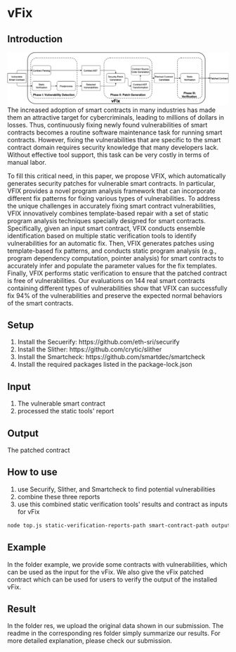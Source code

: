 # vFix

## Introduction
![Architecture of ContractPatch](architecture.png)
The increased adoption of smart contracts in many
industries has made them an attractive target for cybercriminals,
leading to millions of dollars in losses. Thus, continuously fixing
newly found vulnerabilities of smart contracts becomes a routine
software maintenance task for running smart contracts. However,
fixing the vulnerabilities that are specific to the smart contract
domain requires security knowledge that many developers lack.
Without effective tool support, this task can be very costly in
terms of manual labor.

To fill this critical need, in this paper, we propose VFIX,
which automatically generates security patches for vulnerable
smart contracts. In particular, VFIX provides a novel program
analysis framework that can incorporate different fix patterns
for fixing various types of vulnerabilities. To address the unique
challenges in accurately fixing smart contract vulnerabilities,
VFIX innovatively combines template-based repair with a set
of static program analysis techniques specially designed for
smart contracts. Specifically, given an input smart contract,
VFIX conducts ensemble identification based on multiple static
verification tools to identify vulnerabilities for an automatic fix.
Then, VFIX generates patches using template-based fix patterns,
and conducts static program analysis (e.g., program dependency
computation, pointer analysis) for smart contracts to accurately
infer and populate the parameter values for the fix templates.
Finally, VFIX performs static verification to ensure that the
patched contract is free of vulnerabilities. Our evaluations on 144
real smart contracts containing different types of vulnerabilities
show that VFIX can successfully fix 94% of the vulnerabilities and
preserve the expected normal behaviors of the smart contracts.

## Setup
<ol>
<li> Install the Secuerify: https://github.com/eth-sri/securify
<li> Install the Slither: https://github.com/crytic/slither
<li> Install the Smartcheck: https://github.com/smartdec/smartcheck
<li> Install the required packages listed in the package-lock.json
</ol>

## Input
<ol>
<li> The vulnerable smart contract
<li> processed the static tools' report
</ol>

## Output

The patched contract

## How to use
1. use Securify, Slither, and Smartcheck to find potential vulnerabilities
2. combine these three reports
3. use this combined static verification tools' results and contract as inputs for vFix
   
```bash
node top.js static-verification-reports-path smart-contract-path output-path
```

## Example

In the folder example, we provide some contracts with vulnerabilities, which can be used as the
input for the vFix. We also give the vFix patched contract which can
be used for users to verify the output of the installed vFix.

## Result

In the folder res, we upload the original data shown in our submission. The readme in the corresponding res
folder simply summarize our results. For more detailed explanation, please check our submission.
